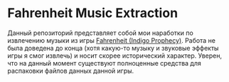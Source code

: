 Fahrenheit Music Extraction
===========================

Данный репозиторий представляет собой мои наработки по извлечению музыки 
из игры [Fahrenheit (Indigo Prophecy)](https://en.wikipedia.org/wiki/Fahrenheit_%282005_video_game%29).
Работа не была доведена до конца (хотя какую-то музыку и звуковые эффекты игры я смог извлечь) и носит скорее исторический характер.
Уверен, что на данный момент существуют полноценные средства для распаковки 
файлов данных данной игры.
